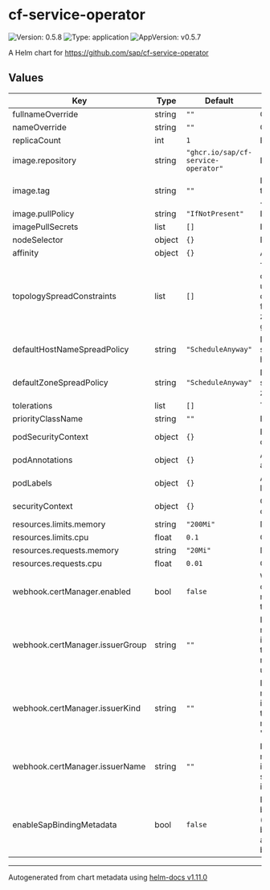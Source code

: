 # cf-service-operator

![Version: 0.5.8](https://img.shields.io/badge/Version-0.5.8-informational?style=flat-square) ![Type: application](https://img.shields.io/badge/Type-application-informational?style=flat-square) ![AppVersion: v0.5.7](https://img.shields.io/badge/AppVersion-v0.5.7-informational?style=flat-square)

A Helm chart for https://github.com/sap/cf-service-operator

## Values

| Key | Type | Default | Description |
|-----|------|---------|-------------|
| fullnameOverride | string | `""` | Override full name |
| nameOverride | string | `""` | Override name |
| replicaCount | int | `1` | Replica count |
| image.repository | string | `"ghcr.io/sap/cf-service-operator"` | Image repository |
| image.tag | string | `""` | Image tag (defauls to .Chart.AppVersion) |
| image.pullPolicy | string | `"IfNotPresent"` | Image pull policy |
| imagePullSecrets | list | `[]` | Image pull secrets |
| nodeSelector | object | `{}` | Node selector |
| affinity | object | `{}` | Affinity settings |
| topologySpreadConstraints | list | `[]` | Topology spread constraints (if unspecified, default constraints for hostname and zone will be generated) |
| defaultHostNameSpreadPolicy | string | `"ScheduleAnyway"` | Default topology spread policy for hostname |
| defaultZoneSpreadPolicy | string | `"ScheduleAnyway"` | Default topology spread policy for zone |
| tolerations | list | `[]` | Tolerations |
| priorityClassName | string | `""` | Priority class |
| podSecurityContext | object | `{}` | Pod security context |
| podAnnotations | object | `{}` | Additional pod annotations |
| podLabels | object | `{}` | Additional pod labels |
| securityContext | object | `{}` | Container security context |
| resources.limits.memory | string | `"200Mi"` | Memory limit |
| resources.limits.cpu | float | `0.1` | CPU limit |
| resources.requests.memory | string | `"20Mi"` | Memory request |
| resources.requests.cpu | float | `0.01` | CPU request |
| webhook.certManager.enabled | bool | `false` | Whether to use cert-manager to manage webhook tls |
| webhook.certManager.issuerGroup | string | `""` | Issuer group (only relevant if enabled is true; if unset, the default cert-manager group is used) |
| webhook.certManager.issuerKind | string | `""` | Issuer kind (only relevant if enabled is true; if unset, the default cert-manager type 'Issuer' is used) |
| webhook.certManager.issuerName | string | `""` | Issuer name (only relevant if enabled is true; if unset, a self-signed issuer is used) |
| enableSapBindingMetadata | bool | `false` | Enable SAP binding metadata (per default, can be overridden by annotation per binding object) |

----------------------------------------------
Autogenerated from chart metadata using [helm-docs v1.11.0](https://github.com/norwoodj/helm-docs/releases/v1.11.0)
